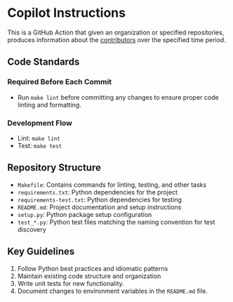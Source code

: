 # Copilot Instructions

This is a GitHub Action that given an organization or specified repositories, produces information about the [contributors](https://chaoss.community/kb/metric-contributors/) over the specified time period.

## Code Standards

### Required Before Each Commit

- Run `make lint` before committing any changes to ensure proper code linting and formatting.

### Development Flow

- Lint: `make lint`
- Test: `make test`

## Repository Structure

- `Makefile`: Contains commands for linting, testing, and other tasks
- `requirements.txt`: Python dependencies for the project
- `requirements-test.txt`: Python dependencies for testing
- `README.md`: Project documentation and setup instructions
- `setup.py`: Python package setup configuration
- `test_*.py`: Python test files matching the naming convention for test discovery

## Key Guidelines

1. Follow Python best practices and idiomatic patterns
2. Maintain existing code structure and organization
3. Write unit tests for new functionality.
4. Document changes to environment variables in the `README.md` file.
